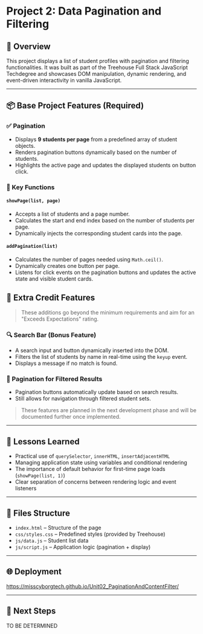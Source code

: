 # Project 2: Data Pagination and Filtering

## 🧾 Overview

This project displays a list of student profiles with pagination and filtering functionalities. It was built as part of the Treehouse Full Stack JavaScript Techdegree and showcases DOM manipulation, dynamic rendering, and event-driven interactivity in vanilla JavaScript.

---

## 📦 Base Project Features (Required)

### ✅ Pagination

- Displays **9 students per page** from a predefined array of student objects.
- Renders pagination buttons dynamically based on the number of students.
- Highlights the active page and updates the displayed students on button click.

### 🔧 Key Functions

#### `showPage(list, page)`

- Accepts a list of students and a page number.
- Calculates the start and end index based on the number of students per page.
- Dynamically injects the corresponding student cards into the page.

#### `addPagination(list)`

- Calculates the number of pages needed using `Math.ceil()`.
- Dynamically creates one button per page.
- Listens for click events on the pagination buttons and updates the active state and visible student cards.

## 🌟 Extra Credit Features

> These additions go beyond the minimum requirements and aim for an "Exceeds Expectations" rating.

### 🔍 Search Bar (Bonus Feature)

- A search input and button dynamically inserted into the DOM.
- Filters the list of students by name in real-time using the `keyup` event.
- Displays a message if no match is found.

### 🔁 Pagination for Filtered Results

- Pagination buttons automatically update based on search results.
- Still allows for navigation through filtered student sets.

> These features are planned in the next development phase and will be documented further once implemented.

---

## 🧠 Lessons Learned

- Practical use of `querySelector`, `innerHTML`, `insertAdjacentHTML`
- Managing application state using variables and conditional rendering
- The importance of default behavior for first-time page loads (`showPage(list, 1)`)
- Clear separation of concerns between rendering logic and event listeners

---

## 📁 Files Structure

- `index.html` – Structure of the page
- `css/styles.css` – Predefined styles (provided by Treehouse)
- `js/data.js` – Student list data
- `js/script.js` – Application logic (pagination + display)

---

## 🌐 Deployment

https://misscyborgtech.github.io/Unit02_PaginationAndContentFilter/

---

## 🚀 Next Steps

TO BE DETERMINED
